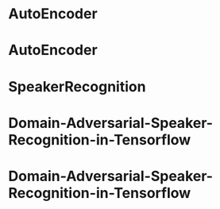 # AutoEncoder
# AutoEncoder
# SpeakerRecognition
# Domain-Adversarial-Speaker-Recognition-in-Tensorflow
# Domain-Adversarial-Speaker-Recognition-in-Tensorflow
